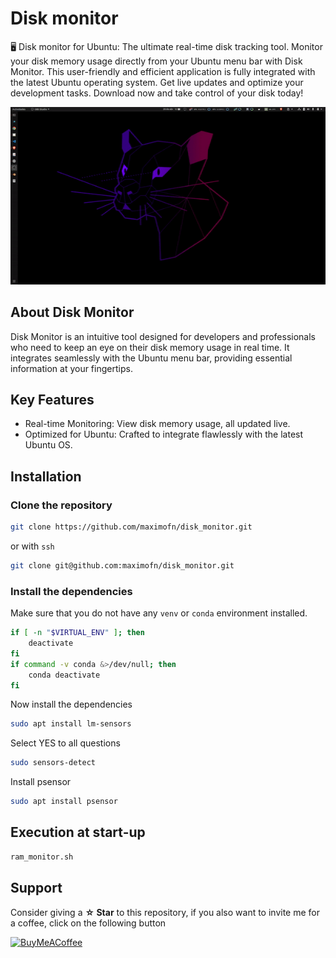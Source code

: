 # Disk monitor

🖥️ Disk monitor for Ubuntu: The ultimate real-time disk tracking tool. Monitor your disk memory usage directly from your Ubuntu menu bar with Disk Monitor. This user-friendly and efficient application is fully integrated with the latest Ubuntu operating system. Get live updates and optimize your development tasks. Download now and take control of your disk today!

![disk monitor](disk_monitor.gif)

## About Disk Monitor
Disk Monitor is an intuitive tool designed for developers and professionals who need to keep an eye on their disk memory usage in real time. It integrates seamlessly with the Ubuntu menu bar, providing essential information at your fingertips.

## Key Features
 * Real-time Monitoring: View disk memory usage, all updated live.
 * Optimized for Ubuntu: Crafted to integrate flawlessly with the latest Ubuntu OS.

## Installation

### Clone the repository

```bash
git clone https://github.com/maximofn/disk_monitor.git
```

or with `ssh`

```bash
git clone git@github.com:maximofn/disk_monitor.git
```

### Install the dependencies

Make sure that you do not have any `venv` or `conda` environment installed.

```bash
if [ -n "$VIRTUAL_ENV" ]; then
    deactivate
fi
if command -v conda &>/dev/null; then
    conda deactivate
fi
```

Now install the dependencies

```bash
sudo apt install lm-sensors
```

Select YES to all questions

```bash
sudo sensors-detect
```

Install psensor

```bash
sudo apt install psensor
```

## Execution at start-up

```bash
ram_monitor.sh
```

## Support

Consider giving a **☆ Star** to this repository, if you also want to invite me for a coffee, click on the following button

[![BuyMeACoffee](https://img.shields.io/badge/Buy_Me_A_Coffee-support_my_work-FFDD00?style=for-the-badge&logo=buy-me-a-coffee&logoColor=white&labelColor=101010)](https://www.buymeacoffee.com/maximofn)